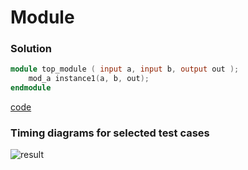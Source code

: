 # Module
### Solution
```Verilog
module top_module ( input a, input b, output out );
    mod_a instance1(a, b, out);
endmodule
```
[code](20.v)

### Timing diagrams for selected test cases
![result]()

